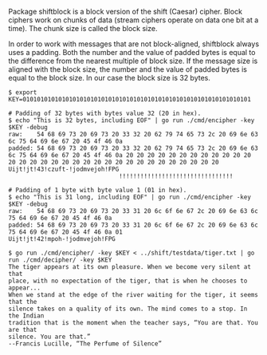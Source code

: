 Package shiftblock is a block version of the shift (Caesar) cipher. Block ciphers work on chunks of data (stream ciphers operate on data one bit at a time). The chunk size is called the block size.

In order to work with messages that are not block-aligned, shiftblock always uses a padding. Both the number and the value of padded bytes is equal to the difference from the nearest multiple of block size. If the message size is aligned with the block size, the number and the value of padded bytes is equal to the block size. In our case the block size is 32 bytes.

```
$ export KEY=0101010101010101010101010101010101010101010101010101010101010101

# Padding of 32 bytes with bytes value 32 (20 in hex).
$ echo "This is 32 bytes, including EOF" | go run ./cmd/encipher -key $KEY -debug
raw:    54 68 69 73 20 69 73 20 33 32 20 62 79 74 65 73 2c 20 69 6e 63 6c 75 64 69 6e 67 20 45 4f 46 0a
padded: 54 68 69 73 20 69 73 20 33 32 20 62 79 74 65 73 2c 20 69 6e 63 6c 75 64 69 6e 67 20 45 4f 46 0a 20 20 20 20 20 20 20 20 20 20 20 20 20 20 20 20 20 20 20 20 20 20 20 20 20 20 20 20 20 20 20 20
Uijt!jt!43!czuft-!jodmvejoh!FPG
                               !!!!!!!!!!!!!!!!!!!!!!!!!!!!!!!!

# Padding of 1 byte with byte value 1 (01 in hex).
$ echo "This is 31 long, including EOF" | go run ./cmd/encipher -key $KEY -debug
raw:    54 68 69 73 20 69 73 20 33 31 20 6c 6f 6e 67 2c 20 69 6e 63 6c 75 64 69 6e 67 20 45 4f 46 0a
padded: 54 68 69 73 20 69 73 20 33 31 20 6c 6f 6e 67 2c 20 69 6e 63 6c 75 64 69 6e 67 20 45 4f 46 0a 01
Uijt!jt!42!mpoh-!jodmvejoh!FPG
```

```
$ go run ./cmd/encipher/ -key $KEY < ../shift/testdata/tiger.txt | go run ./cmd/decipher/ -key $KEY 
The tiger appears at its own pleasure. When we become very silent at that
place, with no expectation of the tiger, that is when he chooses to appear...
When we stand at the edge of the river waiting for the tiger, it seems that the
silence takes on a quality of its own. The mind comes to a stop. In the Indian
tradition that is the moment when the teacher says, “You are that. You are that
silence. You are that.”
--Francis Lucille, “The Perfume of Silence”
```